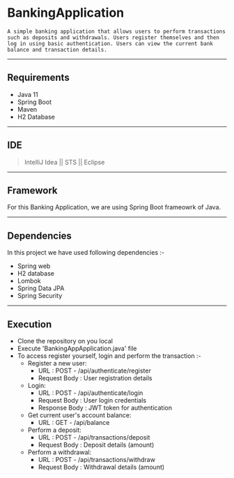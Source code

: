 # BankingApplication

`A simple banking application that allows users to perform transactions such as deposits and withdrawals.
Users register themselves and then log in using basic authentication.
Users can view the current bank balance and transaction details.`

---
## Requirements

- Java 11
- Spring Boot
- Maven
- H2 Database

---

## IDE 
>IntelliJ Idea || STS || Eclipse

---

## Framework

For this Banking Application, we are using Spring Boot frameowrk of Java.

---

## Dependencies

In this project we have used following dependencies :-

- Spring web
- H2 database
- Lombok
- Spring Data JPA
- Spring Security

---

## Execution

- Clone the repository on you local
- Execute 'BankingAppApplication.java' file
- To access register yourself, login and perform the transaction :- 
  - Register a new user:
    - URL : POST - /api/authenticate/register
    - Request Body : User registration details
  - Login:
    - URL : POST - /api/authenticate/login
    - Request Body : User login credentials
    - Response Body : JWT token for authentication
  - Get current user's account balance:
    - URL : GET - /api/balance
  - Perform a deposit:
    - URL : POST - /api/transactions/deposit
    - Request Body : Deposit details (amount)
  - Perform a withdrawal:
    - URL : POST - /api/transactions/withdraw
    - Request Body : Withdrawal details (amount)
